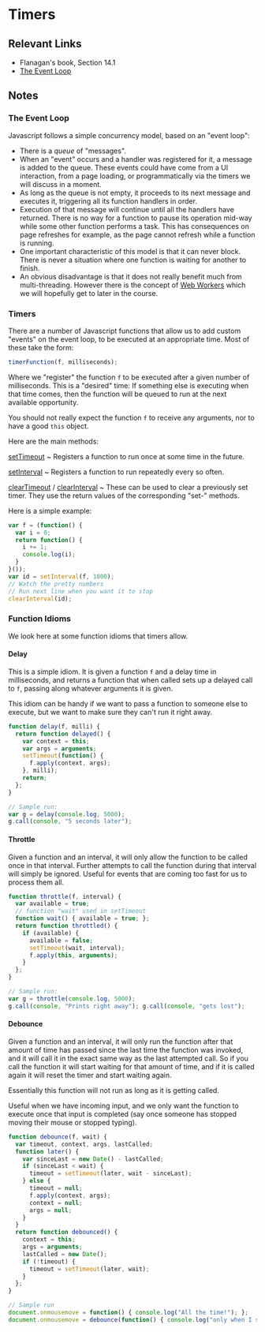 # Timers

## Relevant Links

- Flanagan's book, Section 14.1
- [The Event Loop](https://developer.mozilla.org/en-US/docs/Web/JavaScript/Guide/EventLoop)

## Notes

### The Event Loop

Javascript follows a simple concurrency model, based on an "event loop":

- There is a *queue* of "messages".
- When an "event" occurs and a handler was registered for it, a message is added to the queue. These events could have come from a UI interaction, from a page loading, or programmatically via the timers we will discuss in a moment.
- As long as the queue is not empty, it proceeds to its next message and executes it, triggering all its function handlers in order.
- Execution of that message will continue until all the handlers have returned. There is no way for a function to pause its operation mid-way while some other function performs a task. This has consequences on page refreshes for example, as the page cannot refresh while a function is running.
- One important characteristic of this model is that it can never block. There is never a situation where one function is waiting for another to finish.
- An obvious disadvantage is that it does not really benefit much from multi-threading. However there is the concept of [Web Workers](https://developer.mozilla.org/en-US/docs/Web/API/Web_Workers_API) which we will hopefully get to later in the course.

### Timers

There are a number of Javascript functions that allow us to add custom "events" on the event loop, to be executed at an appropriate time. Most of these take the form:

```javascript
timerFunction(f, milliseconds);
```

Where we "register" the function `f` to be executed after a given number of milliseconds. This is a "desired" time: If something else is executing when that time comes, then the function will be queued to run at the next available opportunity.

You should not really expect the function `f` to receive any arguments, nor to have a good `this` object.

Here are the main methods:

[setTimeout](https://developer.mozilla.org/en-US/docs/Web/API/WindowTimers.setTimeout)
  ~ Registers a function to run once at some time in the future.

[setInterval](https://developer.mozilla.org/en-US/docs/Web/API/WindowTimers.setInterval)
  ~ Registers a function to run repeatedly every so often.

[clearTimeout](https://developer.mozilla.org/en-US/docs/Web/API/WindowTimers.clearTimeout) / [clearInterval](https://developer.mozilla.org/en-US/docs/Web/API/WindowTimers.clearInterval)
  ~ These can be used to clear a previously set timer. They use the return values of the corresponding "set-" methods.

Here is a simple example:

```javascript
var f = (function() {
  var i = 0;
  return function() {
    i += 1;
    console.log(i);
  }
}());
var id = setInterval(f, 1000);
// Watch the pretty numbers
// Run next line when you want it to stop
clearInterval(id);
```

### Function Idioms

We look here at some function idioms that timers allow.

#### Delay

This is a simple idiom. It is given a function `f` and a delay time in milliseconds, and returns a function that when called sets up a delayed call to `f`, passing along whatever arguments it is given.

This idiom can be handy if we want to pass a function to someone else to execute, but we want to make sure they can't run it right away.

```javascript
function delay(f, milli) {
  return function delayed() {
    var context = this;
    var args = arguments;
    setTimeout(function() {
      f.apply(context, args);
    }, milli);
    return;
  };
}

// Sample run:
var g = delay(console.log, 5000);
g.call(console, "5 seconds later");
```

#### Throttle

Given a function and an interval, it will only allow the function to be called once in that interval. Further attempts to call the function during that interval will simply be ignored. Useful for events that are coming too fast for us to process them all.

```javascript
function throttle(f, interval) {
  var available = true;
  // function "wait" used in setTimeout
  function wait() { available = true; };
  return function throttled() {
    if (available) {
      available = false;
      setTimeout(wait, interval);
      f.apply(this, arguments);
    }
  };
}

// Sample run:
var g = throttle(console.log, 5000);
g.call(console, "Prints right away"); g.call(console, "gets lost");
```

#### Debounce

Given a function and an interval, it will only run the function after that amount of time has passed since the last time the function was invoked, and it will call it in the exact same way as the last attempted call. So if you call the function it will start waiting for that amount of time, and if it is called again it will reset the timer and start waiting again.

Essentially this function will not run as long as it is getting called.

Useful when we have incoming input, and we only want the function to execute once that input is completed (say once someone has stopped moving their mouse or stopped typing).

```javascript
function debounce(f, wait) {
  var timeout, context, args, lastCalled;
  function later() {
    var sinceLast = new Date() - lastCalled;
    if (sinceLast < wait) {
      timeout = setTimeout(later, wait - sinceLast);
    } else {
      timeout = null;
      f.apply(context, args);
      context = null;
      args = null;
    }
  }
  return function debounced() {
    context = this;
    args = arguments;
    lastCalled = new Date();
    if (!timeout) {
      timeout = setTimeout(later, wait);
    }
  };
}

// Sample run
document.onmousemove = function() { console.log("All the time!"); };
document.onmousemove = debounce(function() { console.log("only when I stop!"); }, 3000);
```
